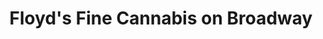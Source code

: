 ---
title: "Floyd's Fine Cannabis on Broadway"
url: /portland/floyds-fine-cannabis-on-broadway/
shop: cannabis
---